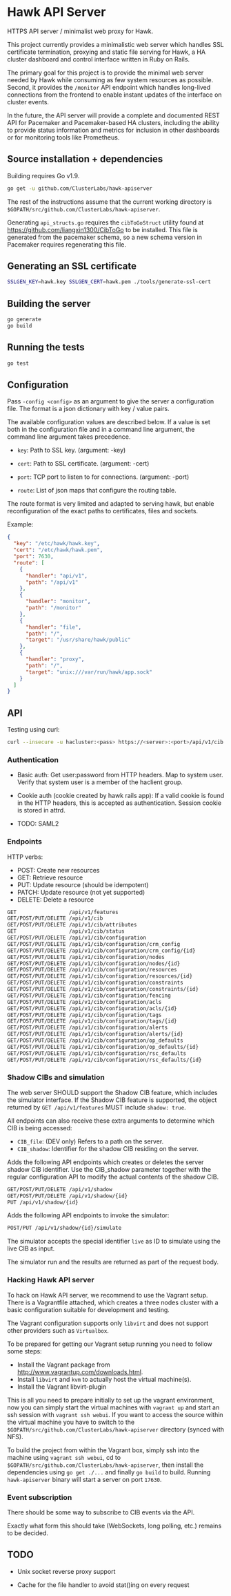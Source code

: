 # Hawk API Server

HTTPS API server / minimalist web proxy for Hawk.

This project currently provides a minimalistic web server which
handles SSL certificate termination, proxying and static file serving
for Hawk, a HA cluster dashboard and control interface written in Ruby
on Rails.

The primary goal for this project is to provide the minimal web server
needed by Hawk while consuming as few system resources as
possible. Second, it provides the `/monitor` API endpoint which
handles long-lived connections from the frontend to enable instant
updates of the interface on cluster events.

In the future, the API server will provide a complete and documented
REST API for Pacemaker and Pacemaker-based HA clusters, including the
ability to provide status information and metrics for inclusion in
other dashboards or for monitoring tools like Prometheus.

## Source installation + dependencies

Building requires Go v1.9.

``` bash
go get -u github.com/ClusterLabs/hawk-apiserver
```

The rest of the instructions assume that the current working directory
is `$GOPATH/src/github.com/ClusterLabs/hawk-apiserver`.

Generating `api_structs.go` requires the `cibToGoStruct` utility found
at https://github.com/liangxin1300/CibToGo to be installed. This file
is generated from the pacemaker schema, so a new schema version in
Pacemaker requires regenerating this file.

## Generating an SSL certificate

``` bash
SSLGEN_KEY=hawk.key SSLGEN_CERT=hawk.pem ./tools/generate-ssl-cert
```

## Building the server

``` bash
go generate
go build
```

## Running the tests

``` bash
go test
```

## Configuration

Pass `-config <config>` as an argument to give the server a
configuration file. The format is a json dictionary with key / value
pairs.

The available configuration values are described below. If a value is
set both in the configuration file and in a command line argument, the
command line argument takes precedence.

* `key`: Path to SSL key. (argument: -key)

* `cert`: Path to SSL certificate. (argument: -cert)

* `port`: TCP port to listen to for connections. (argument: -port)

* `route`: List of json maps that configure the routing table.

The route format is very limited and adapted to serving hawk, but
enable reconfiguration of the exact paths to certificates, files and
sockets.

Example:

``` json
{
  "key": "/etc/hawk/hawk.key",
  "cert": "/etc/hawk/hawk.pem",
  "port": 7630,
  "route": [
    {
      "handler": "api/v1",
      "path": "/api/v1"
    },
    {
      "handler": "monitor",
      "path": "/monitor"
    },
    {
      "handler": "file",
      "path": "/",
      "target": "/usr/share/hawk/public"
    },
    {
      "handler": "proxy",
      "path": "/",
      "target": "unix:///var/run/hawk/app.sock"
    }
  ]
}
```

## API

Testing using curl:

``` bash
curl --insecure -u hacluster:<pass> https://<server>:<port>/api/v1/cib
```

### Authentication

* Basic auth: Get user:password from HTTP headers. Map to system
  user. Verify that system user is a member of the haclient group.

* Cookie auth (cookie created by hawk rails app): If a valid cookie is
  found in the HTTP headers, this is accepted as authentication.
  Session cookie is stored in attrd.

* TODO: SAML2

### Endpoints

HTTP verbs:

* POST: Create new resources
* GET: Retrieve resource
* PUT: Update resource (should be idempotent)
* PATCH: Update resource (not yet supported)
* DELETE: Delete a resource

``` bash
GET                 /api/v1/features
GET/POST/PUT/DELETE /api/v1/cib
GET/POST/PUT/DELETE /api/v1/cib/attributes
GET                 /api/v1/cib/status
GET/POST/PUT/DELETE /api/v1/cib/configuration
GET/POST/PUT/DELETE /api/v1/cib/configuration/crm_config
GET/POST/PUT/DELETE /api/v1/cib/configuration/crm_config/{id}
GET/POST/PUT/DELETE /api/v1/cib/configuration/nodes
GET/POST/PUT/DELETE /api/v1/cib/configuration/nodes/{id}
GET/POST/PUT/DELETE /api/v1/cib/configuration/resources
GET/POST/PUT/DELETE /api/v1/cib/configuration/resources/{id}
GET/POST/PUT/DELETE /api/v1/cib/configuration/constraints
GET/POST/PUT/DELETE /api/v1/cib/configuration/constraints/{id}
GET/POST/PUT/DELETE /api/v1/cib/configuration/fencing
GET/POST/PUT/DELETE /api/v1/cib/configuration/acls
GET/POST/PUT/DELETE /api/v1/cib/configuration/acls/{id}
GET/POST/PUT/DELETE /api/v1/cib/configuration/tags
GET/POST/PUT/DELETE /api/v1/cib/configuration/tags/{id}
GET/POST/PUT/DELETE /api/v1/cib/configuration/alerts
GET/POST/PUT/DELETE /api/v1/cib/configuration/alerts/{id}
GET/POST/PUT/DELETE /api/v1/cib/configuration/op_defaults
GET/POST/PUT/DELETE /api/v1/cib/configuration/op_defaults/{id}
GET/POST/PUT/DELETE /api/v1/cib/configuration/rsc_defaults
GET/POST/PUT/DELETE /api/v1/cib/configuration/rsc_defaults/{id}
```


### Shadow CIBs and simulation

The web server SHOULD support the Shadow CIB feature, which includes
the simulator interface. If the Shadow CIB feature is supported, the
object returned by `GET /api/v1/features` MUST include `shadow: true`.

All endpoints can also receive these extra arguments to determine
which CIB is being accessed:

* `CIB_file`: (DEV only) Refers to a path on the server.
* `CIB_shadow`: Identifier for the shadow CIB residing on the server.

Adds the following API endpoints which creates or deletes the server
shadow CIB identifier. Use the CIB_shadow parameter together with the
regular configuration API to modify the actual contents of the shadow
CIB.

``` bash
GET/POST/PUT/DELETE /api/v1/shadow
GET/POST/PUT/DELETE /api/v1/shadow/{id}
PUT /api/v1/shadow/{id}
```

Adds the following API endpoints to invoke the simulator:

``` bash
POST/PUT /api/v1/shadow/{id}/simulate
```

The simulator accepts the special identifier `live` as ID to simulate
using the live CIB as input.

The simulator run and the results are returned as part of the request
body.

### Hacking Hawk API server

To hack on Hawk API server, we recommend to use the Vagrant setup.
There is a Vagrantfile attached, which creates a three nodes cluster with a
basic configuration suitable for development and testing.

The Vagrant configuration supports only `libvirt` and does not support other
providers such as `Virtualbox`.

To be prepared for getting our Vagrant setup running you need to follow
some steps:

* Install the Vagrant package from http://www.vagrantup.com/downloads.html.
* Install `libvirt` and `kvm` to actually host the virtual machine(s).
* Install the Vagrant libvirt-plugin

This is all you need to prepare initially to set up the vagrant environment,
now you can simply start the virtual machines with `vagrant up` and start
an ssh session with `vagrant ssh webui`. If you want to
access the source within the virtual machine you have to switch to the `$GOPATH/src/github.com/ClusterLabs/hawk-apiserver` directory (synced with NFS).

To build the project from within the Vagrant box, simply ssh into the machine
using `vagrant ssh webui`, cd to `$GOPATH/src/github.com/ClusterLabs/hawk-apiserver`,
then install the dependencies using `go get ./...` and finally `go build` to
build. Running `hawk-apiserver` binary will start a server on port `17630`.


### Event subscription

There should be some way to subscribe to CIB events via the API.

Exactly what form this should take (WebSockets, long polling, etc.)
remains to be decided.


## TODO

* Unix socket reverse proxy support

* Cache for the file handler to avoid stat()ing on every request

